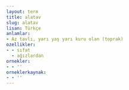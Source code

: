 ```yaml
---
layout: term
title: alatav
slug: alatav
lisan: Türkçe
anlamlar:
- Az tavlı, yarı yaş yarı kuru olan (toprak)
ozellikler:
- - sıfat
  - ağızlardan
ornekler:
- - ''
orneklerkaynak:
- - ''
---
```


